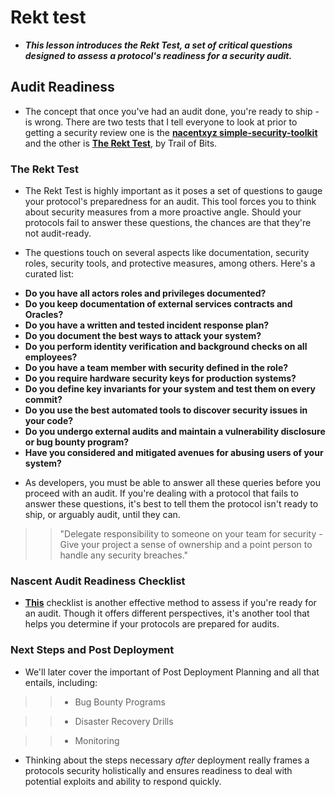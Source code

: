 # Rekt test
- ***This lesson introduces the Rekt Test, a set of critical questions designed to assess a protocol's readiness for a security audit.***

## Audit Readiness
- The concept that once you've had an audit done, you're ready to ship - is wrong. There are two tests that I tell everyone to look at prior to getting a security review one is the **[nacentxyz simple-security-toolkit](https://github.com/nascentxyz/simple-security-toolkit)** and the other is **[The Rekt Test](https://blog.trailofbits.com/2023/08/14/can-you-pass-the-rekt-test/)**, by Trail of Bits.

### The Rekt Test
- The Rekt Test is highly important as it poses a set of questions to gauge your protocol's preparedness for an audit. This tool forces you to think about security measures from a more proactive angle. Should your protocols fail to answer these questions, the chances are that they're not audit-ready.

- The questions touch on several aspects like documentation, security roles, security tools, and protective measures, among others. Here's a curated list:

* **Do you have all actors roles and privileges documented?**
* **Do you keep documentation of external services contracts and Oracles?**
* **Do you have a written and tested incident response plan?**
* **Do you document the best ways to attack your system?**
* **Do you perform identity verification and background checks on all employees?**
* **Do you have a team member with security defined in the role?**
* **Do you require hardware security keys for production systems?**
* **Do you define key invariants for your system and test them on every commit?**
* **Do you use the best automated tools to discover security issues in your code?**
* **Do you undergo external audits and maintain a vulnerability disclosure or bug bounty program?**
* **Have you considered and mitigated avenues for abusing users of your system?**

- As developers, you must be able to answer all these queries before you proceed with an audit. If you're dealing with a protocol that fails to answer these questions, it's best to tell them the protocol isn't ready to ship, or arguably audit, until they can.

>> "Delegate responsibility to someone on your team for security - Give your project a sense of ownership and a point person to handle any security breaches."

### Nascent Audit Readiness Checklist
- **[This](https://github.com/nascentxyz/simple-security-toolkit)** checklist is another effective method to assess if you're ready for an audit. Though it offers different perspectives, it's another tool that helps you determine if your protocols are prepared for audits.

### Next Steps and Post Deployment
- We'll later cover the important of Post Deployment Planning and all that entails, including:

>> * Bug Bounty Programs

>> * Disaster Recovery Drills

>> * Monitoring

- Thinking about the steps necessary _after_ deployment really frames a protocols security holistically and ensures readiness to deal with potential exploits and ability to respond quickly.
